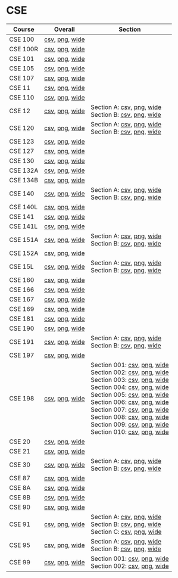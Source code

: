 # CSE

| Course | Overall | Section |
| ------ | ------- | ------- |
| CSE 100 | [csv](https://github.com/UCSD-Historical-Enrollment-Data/2023Winter/blob/main/overall/CSE%20100.csv), [png](https://raw.githubusercontent.com/UCSD-Historical-Enrollment-Data/2023Winter/main/plot_overall/CSE%20100.png), [wide](https://raw.githubusercontent.com/UCSD-Historical-Enrollment-Data/2023Winter/main/plot_overall_wide/CSE%20100.png) |  |
| CSE 100R | [csv](https://github.com/UCSD-Historical-Enrollment-Data/2023Winter/blob/main/overall/CSE%20100R.csv), [png](https://raw.githubusercontent.com/UCSD-Historical-Enrollment-Data/2023Winter/main/plot_overall/CSE%20100R.png), [wide](https://raw.githubusercontent.com/UCSD-Historical-Enrollment-Data/2023Winter/main/plot_overall_wide/CSE%20100R.png) |  |
| CSE 101 | [csv](https://github.com/UCSD-Historical-Enrollment-Data/2023Winter/blob/main/overall/CSE%20101.csv), [png](https://raw.githubusercontent.com/UCSD-Historical-Enrollment-Data/2023Winter/main/plot_overall/CSE%20101.png), [wide](https://raw.githubusercontent.com/UCSD-Historical-Enrollment-Data/2023Winter/main/plot_overall_wide/CSE%20101.png) |  |
| CSE 105 | [csv](https://github.com/UCSD-Historical-Enrollment-Data/2023Winter/blob/main/overall/CSE%20105.csv), [png](https://raw.githubusercontent.com/UCSD-Historical-Enrollment-Data/2023Winter/main/plot_overall/CSE%20105.png), [wide](https://raw.githubusercontent.com/UCSD-Historical-Enrollment-Data/2023Winter/main/plot_overall_wide/CSE%20105.png) |  |
| CSE 107 | [csv](https://github.com/UCSD-Historical-Enrollment-Data/2023Winter/blob/main/overall/CSE%20107.csv), [png](https://raw.githubusercontent.com/UCSD-Historical-Enrollment-Data/2023Winter/main/plot_overall/CSE%20107.png), [wide](https://raw.githubusercontent.com/UCSD-Historical-Enrollment-Data/2023Winter/main/plot_overall_wide/CSE%20107.png) |  |
| CSE 11 | [csv](https://github.com/UCSD-Historical-Enrollment-Data/2023Winter/blob/main/overall/CSE%2011.csv), [png](https://raw.githubusercontent.com/UCSD-Historical-Enrollment-Data/2023Winter/main/plot_overall/CSE%2011.png), [wide](https://raw.githubusercontent.com/UCSD-Historical-Enrollment-Data/2023Winter/main/plot_overall_wide/CSE%2011.png) |  |
| CSE 110 | [csv](https://github.com/UCSD-Historical-Enrollment-Data/2023Winter/blob/main/overall/CSE%20110.csv), [png](https://raw.githubusercontent.com/UCSD-Historical-Enrollment-Data/2023Winter/main/plot_overall/CSE%20110.png), [wide](https://raw.githubusercontent.com/UCSD-Historical-Enrollment-Data/2023Winter/main/plot_overall_wide/CSE%20110.png) |  |
| CSE 12 | [csv](https://github.com/UCSD-Historical-Enrollment-Data/2023Winter/blob/main/overall/CSE%2012.csv), [png](https://raw.githubusercontent.com/UCSD-Historical-Enrollment-Data/2023Winter/main/plot_overall/CSE%2012.png), [wide](https://raw.githubusercontent.com/UCSD-Historical-Enrollment-Data/2023Winter/main/plot_overall_wide/CSE%2012.png) | Section A: [csv](https://github.com/UCSD-Historical-Enrollment-Data/2023Winter/blob/main/section/CSE%2012_A.csv), [png](https://raw.githubusercontent.com/UCSD-Historical-Enrollment-Data/2023Winter/main/plot_section/CSE%2012_A.png), [wide](https://raw.githubusercontent.com/UCSD-Historical-Enrollment-Data/2023Winter/main/plot_section_wide/CSE%2012_A.png)<br>Section B: [csv](https://github.com/UCSD-Historical-Enrollment-Data/2023Winter/blob/main/section/CSE%2012_B.csv), [png](https://raw.githubusercontent.com/UCSD-Historical-Enrollment-Data/2023Winter/main/plot_section/CSE%2012_B.png), [wide](https://raw.githubusercontent.com/UCSD-Historical-Enrollment-Data/2023Winter/main/plot_section_wide/CSE%2012_B.png) |
| CSE 120 | [csv](https://github.com/UCSD-Historical-Enrollment-Data/2023Winter/blob/main/overall/CSE%20120.csv), [png](https://raw.githubusercontent.com/UCSD-Historical-Enrollment-Data/2023Winter/main/plot_overall/CSE%20120.png), [wide](https://raw.githubusercontent.com/UCSD-Historical-Enrollment-Data/2023Winter/main/plot_overall_wide/CSE%20120.png) | Section A: [csv](https://github.com/UCSD-Historical-Enrollment-Data/2023Winter/blob/main/section/CSE%20120_A.csv), [png](https://raw.githubusercontent.com/UCSD-Historical-Enrollment-Data/2023Winter/main/plot_section/CSE%20120_A.png), [wide](https://raw.githubusercontent.com/UCSD-Historical-Enrollment-Data/2023Winter/main/plot_section_wide/CSE%20120_A.png)<br>Section B: [csv](https://github.com/UCSD-Historical-Enrollment-Data/2023Winter/blob/main/section/CSE%20120_B.csv), [png](https://raw.githubusercontent.com/UCSD-Historical-Enrollment-Data/2023Winter/main/plot_section/CSE%20120_B.png), [wide](https://raw.githubusercontent.com/UCSD-Historical-Enrollment-Data/2023Winter/main/plot_section_wide/CSE%20120_B.png) |
| CSE 123 | [csv](https://github.com/UCSD-Historical-Enrollment-Data/2023Winter/blob/main/overall/CSE%20123.csv), [png](https://raw.githubusercontent.com/UCSD-Historical-Enrollment-Data/2023Winter/main/plot_overall/CSE%20123.png), [wide](https://raw.githubusercontent.com/UCSD-Historical-Enrollment-Data/2023Winter/main/plot_overall_wide/CSE%20123.png) |  |
| CSE 127 | [csv](https://github.com/UCSD-Historical-Enrollment-Data/2023Winter/blob/main/overall/CSE%20127.csv), [png](https://raw.githubusercontent.com/UCSD-Historical-Enrollment-Data/2023Winter/main/plot_overall/CSE%20127.png), [wide](https://raw.githubusercontent.com/UCSD-Historical-Enrollment-Data/2023Winter/main/plot_overall_wide/CSE%20127.png) |  |
| CSE 130 | [csv](https://github.com/UCSD-Historical-Enrollment-Data/2023Winter/blob/main/overall/CSE%20130.csv), [png](https://raw.githubusercontent.com/UCSD-Historical-Enrollment-Data/2023Winter/main/plot_overall/CSE%20130.png), [wide](https://raw.githubusercontent.com/UCSD-Historical-Enrollment-Data/2023Winter/main/plot_overall_wide/CSE%20130.png) |  |
| CSE 132A | [csv](https://github.com/UCSD-Historical-Enrollment-Data/2023Winter/blob/main/overall/CSE%20132A.csv), [png](https://raw.githubusercontent.com/UCSD-Historical-Enrollment-Data/2023Winter/main/plot_overall/CSE%20132A.png), [wide](https://raw.githubusercontent.com/UCSD-Historical-Enrollment-Data/2023Winter/main/plot_overall_wide/CSE%20132A.png) |  |
| CSE 134B | [csv](https://github.com/UCSD-Historical-Enrollment-Data/2023Winter/blob/main/overall/CSE%20134B.csv), [png](https://raw.githubusercontent.com/UCSD-Historical-Enrollment-Data/2023Winter/main/plot_overall/CSE%20134B.png), [wide](https://raw.githubusercontent.com/UCSD-Historical-Enrollment-Data/2023Winter/main/plot_overall_wide/CSE%20134B.png) |  |
| CSE 140 | [csv](https://github.com/UCSD-Historical-Enrollment-Data/2023Winter/blob/main/overall/CSE%20140.csv), [png](https://raw.githubusercontent.com/UCSD-Historical-Enrollment-Data/2023Winter/main/plot_overall/CSE%20140.png), [wide](https://raw.githubusercontent.com/UCSD-Historical-Enrollment-Data/2023Winter/main/plot_overall_wide/CSE%20140.png) | Section A: [csv](https://github.com/UCSD-Historical-Enrollment-Data/2023Winter/blob/main/section/CSE%20140_A.csv), [png](https://raw.githubusercontent.com/UCSD-Historical-Enrollment-Data/2023Winter/main/plot_section/CSE%20140_A.png), [wide](https://raw.githubusercontent.com/UCSD-Historical-Enrollment-Data/2023Winter/main/plot_section_wide/CSE%20140_A.png)<br>Section B: [csv](https://github.com/UCSD-Historical-Enrollment-Data/2023Winter/blob/main/section/CSE%20140_B.csv), [png](https://raw.githubusercontent.com/UCSD-Historical-Enrollment-Data/2023Winter/main/plot_section/CSE%20140_B.png), [wide](https://raw.githubusercontent.com/UCSD-Historical-Enrollment-Data/2023Winter/main/plot_section_wide/CSE%20140_B.png) |
| CSE 140L | [csv](https://github.com/UCSD-Historical-Enrollment-Data/2023Winter/blob/main/overall/CSE%20140L.csv), [png](https://raw.githubusercontent.com/UCSD-Historical-Enrollment-Data/2023Winter/main/plot_overall/CSE%20140L.png), [wide](https://raw.githubusercontent.com/UCSD-Historical-Enrollment-Data/2023Winter/main/plot_overall_wide/CSE%20140L.png) |  |
| CSE 141 | [csv](https://github.com/UCSD-Historical-Enrollment-Data/2023Winter/blob/main/overall/CSE%20141.csv), [png](https://raw.githubusercontent.com/UCSD-Historical-Enrollment-Data/2023Winter/main/plot_overall/CSE%20141.png), [wide](https://raw.githubusercontent.com/UCSD-Historical-Enrollment-Data/2023Winter/main/plot_overall_wide/CSE%20141.png) |  |
| CSE 141L | [csv](https://github.com/UCSD-Historical-Enrollment-Data/2023Winter/blob/main/overall/CSE%20141L.csv), [png](https://raw.githubusercontent.com/UCSD-Historical-Enrollment-Data/2023Winter/main/plot_overall/CSE%20141L.png), [wide](https://raw.githubusercontent.com/UCSD-Historical-Enrollment-Data/2023Winter/main/plot_overall_wide/CSE%20141L.png) |  |
| CSE 151A | [csv](https://github.com/UCSD-Historical-Enrollment-Data/2023Winter/blob/main/overall/CSE%20151A.csv), [png](https://raw.githubusercontent.com/UCSD-Historical-Enrollment-Data/2023Winter/main/plot_overall/CSE%20151A.png), [wide](https://raw.githubusercontent.com/UCSD-Historical-Enrollment-Data/2023Winter/main/plot_overall_wide/CSE%20151A.png) | Section A: [csv](https://github.com/UCSD-Historical-Enrollment-Data/2023Winter/blob/main/section/CSE%20151A_A.csv), [png](https://raw.githubusercontent.com/UCSD-Historical-Enrollment-Data/2023Winter/main/plot_section/CSE%20151A_A.png), [wide](https://raw.githubusercontent.com/UCSD-Historical-Enrollment-Data/2023Winter/main/plot_section_wide/CSE%20151A_A.png)<br>Section B: [csv](https://github.com/UCSD-Historical-Enrollment-Data/2023Winter/blob/main/section/CSE%20151A_B.csv), [png](https://raw.githubusercontent.com/UCSD-Historical-Enrollment-Data/2023Winter/main/plot_section/CSE%20151A_B.png), [wide](https://raw.githubusercontent.com/UCSD-Historical-Enrollment-Data/2023Winter/main/plot_section_wide/CSE%20151A_B.png) |
| CSE 152A | [csv](https://github.com/UCSD-Historical-Enrollment-Data/2023Winter/blob/main/overall/CSE%20152A.csv), [png](https://raw.githubusercontent.com/UCSD-Historical-Enrollment-Data/2023Winter/main/plot_overall/CSE%20152A.png), [wide](https://raw.githubusercontent.com/UCSD-Historical-Enrollment-Data/2023Winter/main/plot_overall_wide/CSE%20152A.png) |  |
| CSE 15L | [csv](https://github.com/UCSD-Historical-Enrollment-Data/2023Winter/blob/main/overall/CSE%2015L.csv), [png](https://raw.githubusercontent.com/UCSD-Historical-Enrollment-Data/2023Winter/main/plot_overall/CSE%2015L.png), [wide](https://raw.githubusercontent.com/UCSD-Historical-Enrollment-Data/2023Winter/main/plot_overall_wide/CSE%2015L.png) | Section A: [csv](https://github.com/UCSD-Historical-Enrollment-Data/2023Winter/blob/main/section/CSE%2015L_A.csv), [png](https://raw.githubusercontent.com/UCSD-Historical-Enrollment-Data/2023Winter/main/plot_section/CSE%2015L_A.png), [wide](https://raw.githubusercontent.com/UCSD-Historical-Enrollment-Data/2023Winter/main/plot_section_wide/CSE%2015L_A.png)<br>Section B: [csv](https://github.com/UCSD-Historical-Enrollment-Data/2023Winter/blob/main/section/CSE%2015L_B.csv), [png](https://raw.githubusercontent.com/UCSD-Historical-Enrollment-Data/2023Winter/main/plot_section/CSE%2015L_B.png), [wide](https://raw.githubusercontent.com/UCSD-Historical-Enrollment-Data/2023Winter/main/plot_section_wide/CSE%2015L_B.png) |
| CSE 160 | [csv](https://github.com/UCSD-Historical-Enrollment-Data/2023Winter/blob/main/overall/CSE%20160.csv), [png](https://raw.githubusercontent.com/UCSD-Historical-Enrollment-Data/2023Winter/main/plot_overall/CSE%20160.png), [wide](https://raw.githubusercontent.com/UCSD-Historical-Enrollment-Data/2023Winter/main/plot_overall_wide/CSE%20160.png) |  |
| CSE 166 | [csv](https://github.com/UCSD-Historical-Enrollment-Data/2023Winter/blob/main/overall/CSE%20166.csv), [png](https://raw.githubusercontent.com/UCSD-Historical-Enrollment-Data/2023Winter/main/plot_overall/CSE%20166.png), [wide](https://raw.githubusercontent.com/UCSD-Historical-Enrollment-Data/2023Winter/main/plot_overall_wide/CSE%20166.png) |  |
| CSE 167 | [csv](https://github.com/UCSD-Historical-Enrollment-Data/2023Winter/blob/main/overall/CSE%20167.csv), [png](https://raw.githubusercontent.com/UCSD-Historical-Enrollment-Data/2023Winter/main/plot_overall/CSE%20167.png), [wide](https://raw.githubusercontent.com/UCSD-Historical-Enrollment-Data/2023Winter/main/plot_overall_wide/CSE%20167.png) |  |
| CSE 169 | [csv](https://github.com/UCSD-Historical-Enrollment-Data/2023Winter/blob/main/overall/CSE%20169.csv), [png](https://raw.githubusercontent.com/UCSD-Historical-Enrollment-Data/2023Winter/main/plot_overall/CSE%20169.png), [wide](https://raw.githubusercontent.com/UCSD-Historical-Enrollment-Data/2023Winter/main/plot_overall_wide/CSE%20169.png) |  |
| CSE 181 | [csv](https://github.com/UCSD-Historical-Enrollment-Data/2023Winter/blob/main/overall/CSE%20181.csv), [png](https://raw.githubusercontent.com/UCSD-Historical-Enrollment-Data/2023Winter/main/plot_overall/CSE%20181.png), [wide](https://raw.githubusercontent.com/UCSD-Historical-Enrollment-Data/2023Winter/main/plot_overall_wide/CSE%20181.png) |  |
| CSE 190 | [csv](https://github.com/UCSD-Historical-Enrollment-Data/2023Winter/blob/main/overall/CSE%20190.csv), [png](https://raw.githubusercontent.com/UCSD-Historical-Enrollment-Data/2023Winter/main/plot_overall/CSE%20190.png), [wide](https://raw.githubusercontent.com/UCSD-Historical-Enrollment-Data/2023Winter/main/plot_overall_wide/CSE%20190.png) |  |
| CSE 191 | [csv](https://github.com/UCSD-Historical-Enrollment-Data/2023Winter/blob/main/overall/CSE%20191.csv), [png](https://raw.githubusercontent.com/UCSD-Historical-Enrollment-Data/2023Winter/main/plot_overall/CSE%20191.png), [wide](https://raw.githubusercontent.com/UCSD-Historical-Enrollment-Data/2023Winter/main/plot_overall_wide/CSE%20191.png) | Section A: [csv](https://github.com/UCSD-Historical-Enrollment-Data/2023Winter/blob/main/section/CSE%20191_A.csv), [png](https://raw.githubusercontent.com/UCSD-Historical-Enrollment-Data/2023Winter/main/plot_section/CSE%20191_A.png), [wide](https://raw.githubusercontent.com/UCSD-Historical-Enrollment-Data/2023Winter/main/plot_section_wide/CSE%20191_A.png)<br>Section B: [csv](https://github.com/UCSD-Historical-Enrollment-Data/2023Winter/blob/main/section/CSE%20191_B.csv), [png](https://raw.githubusercontent.com/UCSD-Historical-Enrollment-Data/2023Winter/main/plot_section/CSE%20191_B.png), [wide](https://raw.githubusercontent.com/UCSD-Historical-Enrollment-Data/2023Winter/main/plot_section_wide/CSE%20191_B.png) |
| CSE 197 | [csv](https://github.com/UCSD-Historical-Enrollment-Data/2023Winter/blob/main/overall/CSE%20197.csv), [png](https://raw.githubusercontent.com/UCSD-Historical-Enrollment-Data/2023Winter/main/plot_overall/CSE%20197.png), [wide](https://raw.githubusercontent.com/UCSD-Historical-Enrollment-Data/2023Winter/main/plot_overall_wide/CSE%20197.png) |  |
| CSE 198 | [csv](https://github.com/UCSD-Historical-Enrollment-Data/2023Winter/blob/main/overall/CSE%20198.csv), [png](https://raw.githubusercontent.com/UCSD-Historical-Enrollment-Data/2023Winter/main/plot_overall/CSE%20198.png), [wide](https://raw.githubusercontent.com/UCSD-Historical-Enrollment-Data/2023Winter/main/plot_overall_wide/CSE%20198.png) | Section 001: [csv](https://github.com/UCSD-Historical-Enrollment-Data/2023Winter/blob/main/section/CSE%20198_001.csv), [png](https://raw.githubusercontent.com/UCSD-Historical-Enrollment-Data/2023Winter/main/plot_section/CSE%20198_001.png), [wide](https://raw.githubusercontent.com/UCSD-Historical-Enrollment-Data/2023Winter/main/plot_section_wide/CSE%20198_001.png)<br>Section 002: [csv](https://github.com/UCSD-Historical-Enrollment-Data/2023Winter/blob/main/section/CSE%20198_002.csv), [png](https://raw.githubusercontent.com/UCSD-Historical-Enrollment-Data/2023Winter/main/plot_section/CSE%20198_002.png), [wide](https://raw.githubusercontent.com/UCSD-Historical-Enrollment-Data/2023Winter/main/plot_section_wide/CSE%20198_002.png)<br>Section 003: [csv](https://github.com/UCSD-Historical-Enrollment-Data/2023Winter/blob/main/section/CSE%20198_003.csv), [png](https://raw.githubusercontent.com/UCSD-Historical-Enrollment-Data/2023Winter/main/plot_section/CSE%20198_003.png), [wide](https://raw.githubusercontent.com/UCSD-Historical-Enrollment-Data/2023Winter/main/plot_section_wide/CSE%20198_003.png)<br>Section 004: [csv](https://github.com/UCSD-Historical-Enrollment-Data/2023Winter/blob/main/section/CSE%20198_004.csv), [png](https://raw.githubusercontent.com/UCSD-Historical-Enrollment-Data/2023Winter/main/plot_section/CSE%20198_004.png), [wide](https://raw.githubusercontent.com/UCSD-Historical-Enrollment-Data/2023Winter/main/plot_section_wide/CSE%20198_004.png)<br>Section 005: [csv](https://github.com/UCSD-Historical-Enrollment-Data/2023Winter/blob/main/section/CSE%20198_005.csv), [png](https://raw.githubusercontent.com/UCSD-Historical-Enrollment-Data/2023Winter/main/plot_section/CSE%20198_005.png), [wide](https://raw.githubusercontent.com/UCSD-Historical-Enrollment-Data/2023Winter/main/plot_section_wide/CSE%20198_005.png)<br>Section 006: [csv](https://github.com/UCSD-Historical-Enrollment-Data/2023Winter/blob/main/section/CSE%20198_006.csv), [png](https://raw.githubusercontent.com/UCSD-Historical-Enrollment-Data/2023Winter/main/plot_section/CSE%20198_006.png), [wide](https://raw.githubusercontent.com/UCSD-Historical-Enrollment-Data/2023Winter/main/plot_section_wide/CSE%20198_006.png)<br>Section 007: [csv](https://github.com/UCSD-Historical-Enrollment-Data/2023Winter/blob/main/section/CSE%20198_007.csv), [png](https://raw.githubusercontent.com/UCSD-Historical-Enrollment-Data/2023Winter/main/plot_section/CSE%20198_007.png), [wide](https://raw.githubusercontent.com/UCSD-Historical-Enrollment-Data/2023Winter/main/plot_section_wide/CSE%20198_007.png)<br>Section 008: [csv](https://github.com/UCSD-Historical-Enrollment-Data/2023Winter/blob/main/section/CSE%20198_008.csv), [png](https://raw.githubusercontent.com/UCSD-Historical-Enrollment-Data/2023Winter/main/plot_section/CSE%20198_008.png), [wide](https://raw.githubusercontent.com/UCSD-Historical-Enrollment-Data/2023Winter/main/plot_section_wide/CSE%20198_008.png)<br>Section 009: [csv](https://github.com/UCSD-Historical-Enrollment-Data/2023Winter/blob/main/section/CSE%20198_009.csv), [png](https://raw.githubusercontent.com/UCSD-Historical-Enrollment-Data/2023Winter/main/plot_section/CSE%20198_009.png), [wide](https://raw.githubusercontent.com/UCSD-Historical-Enrollment-Data/2023Winter/main/plot_section_wide/CSE%20198_009.png)<br>Section 010: [csv](https://github.com/UCSD-Historical-Enrollment-Data/2023Winter/blob/main/section/CSE%20198_010.csv), [png](https://raw.githubusercontent.com/UCSD-Historical-Enrollment-Data/2023Winter/main/plot_section/CSE%20198_010.png), [wide](https://raw.githubusercontent.com/UCSD-Historical-Enrollment-Data/2023Winter/main/plot_section_wide/CSE%20198_010.png) |
| CSE 20 | [csv](https://github.com/UCSD-Historical-Enrollment-Data/2023Winter/blob/main/overall/CSE%2020.csv), [png](https://raw.githubusercontent.com/UCSD-Historical-Enrollment-Data/2023Winter/main/plot_overall/CSE%2020.png), [wide](https://raw.githubusercontent.com/UCSD-Historical-Enrollment-Data/2023Winter/main/plot_overall_wide/CSE%2020.png) |  |
| CSE 21 | [csv](https://github.com/UCSD-Historical-Enrollment-Data/2023Winter/blob/main/overall/CSE%2021.csv), [png](https://raw.githubusercontent.com/UCSD-Historical-Enrollment-Data/2023Winter/main/plot_overall/CSE%2021.png), [wide](https://raw.githubusercontent.com/UCSD-Historical-Enrollment-Data/2023Winter/main/plot_overall_wide/CSE%2021.png) |  |
| CSE 30 | [csv](https://github.com/UCSD-Historical-Enrollment-Data/2023Winter/blob/main/overall/CSE%2030.csv), [png](https://raw.githubusercontent.com/UCSD-Historical-Enrollment-Data/2023Winter/main/plot_overall/CSE%2030.png), [wide](https://raw.githubusercontent.com/UCSD-Historical-Enrollment-Data/2023Winter/main/plot_overall_wide/CSE%2030.png) | Section A: [csv](https://github.com/UCSD-Historical-Enrollment-Data/2023Winter/blob/main/section/CSE%2030_A.csv), [png](https://raw.githubusercontent.com/UCSD-Historical-Enrollment-Data/2023Winter/main/plot_section/CSE%2030_A.png), [wide](https://raw.githubusercontent.com/UCSD-Historical-Enrollment-Data/2023Winter/main/plot_section_wide/CSE%2030_A.png)<br>Section B: [csv](https://github.com/UCSD-Historical-Enrollment-Data/2023Winter/blob/main/section/CSE%2030_B.csv), [png](https://raw.githubusercontent.com/UCSD-Historical-Enrollment-Data/2023Winter/main/plot_section/CSE%2030_B.png), [wide](https://raw.githubusercontent.com/UCSD-Historical-Enrollment-Data/2023Winter/main/plot_section_wide/CSE%2030_B.png) |
| CSE 87 | [csv](https://github.com/UCSD-Historical-Enrollment-Data/2023Winter/blob/main/overall/CSE%2087.csv), [png](https://raw.githubusercontent.com/UCSD-Historical-Enrollment-Data/2023Winter/main/plot_overall/CSE%2087.png), [wide](https://raw.githubusercontent.com/UCSD-Historical-Enrollment-Data/2023Winter/main/plot_overall_wide/CSE%2087.png) |  |
| CSE 8A | [csv](https://github.com/UCSD-Historical-Enrollment-Data/2023Winter/blob/main/overall/CSE%208A.csv), [png](https://raw.githubusercontent.com/UCSD-Historical-Enrollment-Data/2023Winter/main/plot_overall/CSE%208A.png), [wide](https://raw.githubusercontent.com/UCSD-Historical-Enrollment-Data/2023Winter/main/plot_overall_wide/CSE%208A.png) |  |
| CSE 8B | [csv](https://github.com/UCSD-Historical-Enrollment-Data/2023Winter/blob/main/overall/CSE%208B.csv), [png](https://raw.githubusercontent.com/UCSD-Historical-Enrollment-Data/2023Winter/main/plot_overall/CSE%208B.png), [wide](https://raw.githubusercontent.com/UCSD-Historical-Enrollment-Data/2023Winter/main/plot_overall_wide/CSE%208B.png) |  |
| CSE 90 | [csv](https://github.com/UCSD-Historical-Enrollment-Data/2023Winter/blob/main/overall/CSE%2090.csv), [png](https://raw.githubusercontent.com/UCSD-Historical-Enrollment-Data/2023Winter/main/plot_overall/CSE%2090.png), [wide](https://raw.githubusercontent.com/UCSD-Historical-Enrollment-Data/2023Winter/main/plot_overall_wide/CSE%2090.png) |  |
| CSE 91 | [csv](https://github.com/UCSD-Historical-Enrollment-Data/2023Winter/blob/main/overall/CSE%2091.csv), [png](https://raw.githubusercontent.com/UCSD-Historical-Enrollment-Data/2023Winter/main/plot_overall/CSE%2091.png), [wide](https://raw.githubusercontent.com/UCSD-Historical-Enrollment-Data/2023Winter/main/plot_overall_wide/CSE%2091.png) | Section A: [csv](https://github.com/UCSD-Historical-Enrollment-Data/2023Winter/blob/main/section/CSE%2091_A.csv), [png](https://raw.githubusercontent.com/UCSD-Historical-Enrollment-Data/2023Winter/main/plot_section/CSE%2091_A.png), [wide](https://raw.githubusercontent.com/UCSD-Historical-Enrollment-Data/2023Winter/main/plot_section_wide/CSE%2091_A.png)<br>Section B: [csv](https://github.com/UCSD-Historical-Enrollment-Data/2023Winter/blob/main/section/CSE%2091_B.csv), [png](https://raw.githubusercontent.com/UCSD-Historical-Enrollment-Data/2023Winter/main/plot_section/CSE%2091_B.png), [wide](https://raw.githubusercontent.com/UCSD-Historical-Enrollment-Data/2023Winter/main/plot_section_wide/CSE%2091_B.png)<br>Section C: [csv](https://github.com/UCSD-Historical-Enrollment-Data/2023Winter/blob/main/section/CSE%2091_C.csv), [png](https://raw.githubusercontent.com/UCSD-Historical-Enrollment-Data/2023Winter/main/plot_section/CSE%2091_C.png), [wide](https://raw.githubusercontent.com/UCSD-Historical-Enrollment-Data/2023Winter/main/plot_section_wide/CSE%2091_C.png) |
| CSE 95 | [csv](https://github.com/UCSD-Historical-Enrollment-Data/2023Winter/blob/main/overall/CSE%2095.csv), [png](https://raw.githubusercontent.com/UCSD-Historical-Enrollment-Data/2023Winter/main/plot_overall/CSE%2095.png), [wide](https://raw.githubusercontent.com/UCSD-Historical-Enrollment-Data/2023Winter/main/plot_overall_wide/CSE%2095.png) | Section A: [csv](https://github.com/UCSD-Historical-Enrollment-Data/2023Winter/blob/main/section/CSE%2095_A.csv), [png](https://raw.githubusercontent.com/UCSD-Historical-Enrollment-Data/2023Winter/main/plot_section/CSE%2095_A.png), [wide](https://raw.githubusercontent.com/UCSD-Historical-Enrollment-Data/2023Winter/main/plot_section_wide/CSE%2095_A.png)<br>Section B: [csv](https://github.com/UCSD-Historical-Enrollment-Data/2023Winter/blob/main/section/CSE%2095_B.csv), [png](https://raw.githubusercontent.com/UCSD-Historical-Enrollment-Data/2023Winter/main/plot_section/CSE%2095_B.png), [wide](https://raw.githubusercontent.com/UCSD-Historical-Enrollment-Data/2023Winter/main/plot_section_wide/CSE%2095_B.png) |
| CSE 99 | [csv](https://github.com/UCSD-Historical-Enrollment-Data/2023Winter/blob/main/overall/CSE%2099.csv), [png](https://raw.githubusercontent.com/UCSD-Historical-Enrollment-Data/2023Winter/main/plot_overall/CSE%2099.png), [wide](https://raw.githubusercontent.com/UCSD-Historical-Enrollment-Data/2023Winter/main/plot_overall_wide/CSE%2099.png) | Section 001: [csv](https://github.com/UCSD-Historical-Enrollment-Data/2023Winter/blob/main/section/CSE%2099_001.csv), [png](https://raw.githubusercontent.com/UCSD-Historical-Enrollment-Data/2023Winter/main/plot_section/CSE%2099_001.png), [wide](https://raw.githubusercontent.com/UCSD-Historical-Enrollment-Data/2023Winter/main/plot_section_wide/CSE%2099_001.png)<br>Section 002: [csv](https://github.com/UCSD-Historical-Enrollment-Data/2023Winter/blob/main/section/CSE%2099_002.csv), [png](https://raw.githubusercontent.com/UCSD-Historical-Enrollment-Data/2023Winter/main/plot_section/CSE%2099_002.png), [wide](https://raw.githubusercontent.com/UCSD-Historical-Enrollment-Data/2023Winter/main/plot_section_wide/CSE%2099_002.png) |
